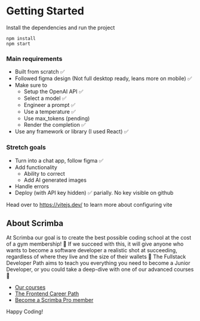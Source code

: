 # Getting Started
Install the dependencies and run the project
```
npm install
npm start
```

### Main requirements 
- Built from scratch ✅
- Followed figma design (Not full desktop ready, leans more on mobile) ✅
- Make sure to
    - Setup the OpenAI API ✅
    - Select a model ✅
    - Engineer a prompt ✅
    - Use a temperature ✅
    - Use max_tokens (pending)
    - Render the completion ✅
- Use any framework or library (I used React) ✅

### Stretch goals
- Turn into a chat app, follow figma ✅
- Add functionality
    - Ability to correct
    - Add AI generated images
- Handle errors 
- Deploy (with API key hidden) ✅ parially. No key visible on github

Head over to https://vitejs.dev/ to learn more about configuring vite
## About Scrimba

At Scrimba our goal is to create the best possible coding school at the cost of a gym membership! 💜
If we succeed with this, it will give anyone who wants to become a software developer a realistic shot at succeeding, regardless of where they live and the size of their wallets 🎉
The Fullstack Developer Path aims to teach you everything you need to become a Junior Developer, or you could take a deep-dive with one of our advanced courses 🚀

- [Our courses](https://scrimba.com/courses)
- [The Frontend Career Path](https://scrimba.com/fullstack-path-c0fullstack)
- [Become a Scrimba Pro member](https://scrimba.com/pricing)

Happy Coding!